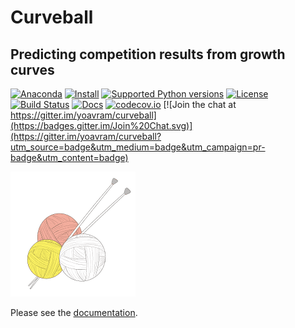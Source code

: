 # Curveball
## Predicting competition results from growth curves


[![Anaconda](https://anaconda.org/yoavram/curveball/badges/version.svg)](https://anaconda.org/yoavram/curveball)
[![Install](https://anaconda.org/yoavram/curveball/badges/installer/conda.svg)](https://anaconda.org/yoavram/curveball/)
[![Supported Python versions](https://img.shields.io/pypi/pyversions/curveball.svg)](https://pypi.python.org/pypi/curveball/)
[![License](https://img.shields.io/pypi/l/curveball.svg)](https://github.com/yoavram/curveball/blob/master/LICENCE.txt)
[![Build Status](https://magnum.travis-ci.com/yoavram/curveball.svg?token=jdWtkbZwtnsj5TaFxVKJ&branch=travis)](https://magnum.travis-ci.com/yoavram/curveball)
[![Docs](https://img.shields.io/badge/docs-latest-yellow.svg)](https://curveball.divshot.io)
[![codecov.io](http://codecov.io/github/yoavram/curveball/coverage.svg?branch=master&token=PV0HysT5gx)](http://codecov.io/github/yoavram/curveball?branch=master)
[![Join the chat at https://gitter.im/yoavram/curveball](https://badges.gitter.im/Join%20Chat.svg)](https://gitter.im/yoavram/curveball?utm_source=badge&utm_medium=badge&utm_campaign=pr-badge&utm_content=badge)

[![logo](/docs/_static/logo_200px.png?raw=true)](http://www.freepik.com/free-vector/ball-of-wool_762106.htm)

Please see the [documentation](https://curveball.divshot.io).
